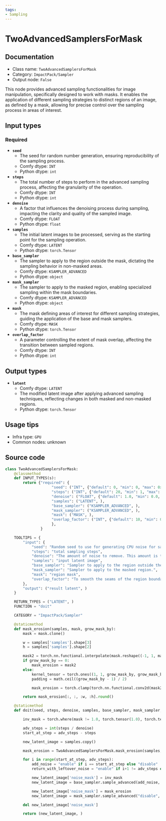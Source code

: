 ```yaml
---
tags:
- Sampling
---
```


# TwoAdvancedSamplersForMask
## Documentation
- Class name: `TwoAdvancedSamplersForMask`
- Category: `ImpactPack/Sampler`
- Output node: `False`

This node provides advanced sampling functionalities for image manipulation, specifically designed to work with masks. It enables the application of different sampling strategies to distinct regions of an image, as defined by a mask, allowing for precise control over the sampling process in areas of interest.
## Input types
### Required
- **`seed`**
    - The seed for random number generation, ensuring reproducibility of the sampling process.
    - Comfy dtype: `INT`
    - Python dtype: `int`
- **`steps`**
    - The total number of steps to perform in the advanced sampling process, affecting the granularity of the operation.
    - Comfy dtype: `INT`
    - Python dtype: `int`
- **`denoise`**
    - A factor that influences the denoising process during sampling, impacting the clarity and quality of the sampled image.
    - Comfy dtype: `FLOAT`
    - Python dtype: `float`
- **`samples`**
    - The initial latent images to be processed, serving as the starting point for the sampling operation.
    - Comfy dtype: `LATENT`
    - Python dtype: `torch.Tensor`
- **`base_sampler`**
    - The sampler to apply to the region outside the mask, dictating the sampling behavior in non-masked areas.
    - Comfy dtype: `KSAMPLER_ADVANCED`
    - Python dtype: `object`
- **`mask_sampler`**
    - The sampler to apply to the masked region, enabling specialized sampling within the mask boundaries.
    - Comfy dtype: `KSAMPLER_ADVANCED`
    - Python dtype: `object`
- **`mask`**
    - The mask defining areas of interest for different sampling strategies, guiding the application of the base and mask samplers.
    - Comfy dtype: `MASK`
    - Python dtype: `torch.Tensor`
- **`overlap_factor`**
    - A parameter controlling the extent of mask overlap, affecting the transition between sampled regions.
    - Comfy dtype: `INT`
    - Python dtype: `int`
## Output types
- **`latent`**
    - Comfy dtype: `LATENT`
    - The modified latent image after applying advanced sampling techniques, reflecting changes in both masked and non-masked regions.
    - Python dtype: `torch.Tensor`
## Usage tips
- Infra type: `GPU`
- Common nodes: unknown


## Source code
```python
class TwoAdvancedSamplersForMask:
    @classmethod
    def INPUT_TYPES(s):
        return {"required": {
                     "seed": ("INT", {"default": 0, "min": 0, "max": 0xffffffffffffffff}),
                     "steps": ("INT", {"default": 20, "min": 1, "max": 10000}),
                     "denoise": ("FLOAT", {"default": 1.0, "min": 0.0, "max": 1.0, "step": 0.01}),
                     "samples": ("LATENT", ),
                     "base_sampler": ("KSAMPLER_ADVANCED", ),
                     "mask_sampler": ("KSAMPLER_ADVANCED", ),
                     "mask": ("MASK", ),
                     "overlap_factor": ("INT", {"default": 10, "min": 0, "max": 10000})
                     },
                }

    TOOLTIPS = {
        "input": {
            "seed": "Random seed to use for generating CPU noise for sampling.",
            "steps": "total sampling steps",
            "denoise": "The amount of noise to remove. This amount is the noise added at the start, and the higher it is, the more the input latent will be modified before being returned.",
            "samples": "input latent image",
            "base_sampler": "Sampler to apply to the region outside the mask.",
            "mask_sampler": "Sampler to apply to the masked region.",
            "mask": "region mask",
            "overlap_factor": "To smooth the seams of the region boundaries, expand the mask by the overlap_factor amount to overlap with other regions.",
        },
        "output": ("result latent", )
    }

    RETURN_TYPES = ("LATENT", )
    FUNCTION = "doit"

    CATEGORY = "ImpactPack/Sampler"

    @staticmethod
    def mask_erosion(samples, mask, grow_mask_by):
        mask = mask.clone()

        w = samples['samples'].shape[3]
        h = samples['samples'].shape[2]

        mask2 = torch.nn.functional.interpolate(mask.reshape((-1, 1, mask.shape[-2], mask.shape[-1])), size=(w, h), mode="bilinear")
        if grow_mask_by == 0:
            mask_erosion = mask2
        else:
            kernel_tensor = torch.ones((1, 1, grow_mask_by, grow_mask_by))
            padding = math.ceil((grow_mask_by - 1) / 2)

            mask_erosion = torch.clamp(torch.nn.functional.conv2d(mask2.round(), kernel_tensor, padding=padding), 0, 1)

        return mask_erosion[:, :, :w, :h].round()

    @staticmethod
    def doit(seed, steps, denoise, samples, base_sampler, mask_sampler, mask, overlap_factor):

        inv_mask = torch.where(mask != 1.0, torch.tensor(1.0), torch.tensor(0.0))

        adv_steps = int(steps / denoise)
        start_at_step = adv_steps - steps

        new_latent_image = samples.copy()

        mask_erosion = TwoAdvancedSamplersForMask.mask_erosion(samples, mask, overlap_factor)

        for i in range(start_at_step, adv_steps):
            add_noise = "enable" if i == start_at_step else "disable"
            return_with_leftover_noise = "enable" if i+1 != adv_steps else "disable"

            new_latent_image['noise_mask'] = inv_mask
            new_latent_image = base_sampler.sample_advanced(add_noise, seed, adv_steps, new_latent_image, i, i + 1, "enable", recovery_mode="ratio additional")

            new_latent_image['noise_mask'] = mask_erosion
            new_latent_image = mask_sampler.sample_advanced("disable", seed, adv_steps, new_latent_image, i, i + 1, return_with_leftover_noise, recovery_mode="ratio additional")

        del new_latent_image['noise_mask']

        return (new_latent_image, )

```

